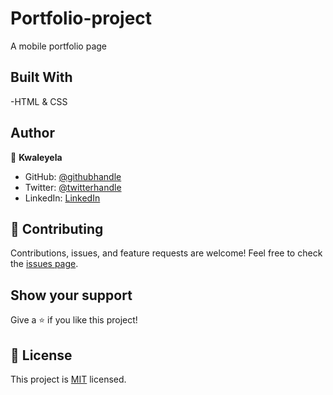 # Portfolio-project

A mobile portfolio page
## Built With

-HTML & CSS

## Author

👤 **Kwaleyela**

- GitHub: [@githubhandle](https://github.com/Kwaleyela-Ikafa)
- Twitter: [@twitterhandle](https://twitter.com/mvrck383)
- LinkedIn: [LinkedIn](https://zm.linkedin.com/in/kwaleyela-musilizo-ikafa-abaa1a20b?trk=people-guest_people_search-card)

## 🤝 Contributing

Contributions, issues, and feature requests are welcome!
Feel free to check the [issues page](../../issues/).


## Show your support

Give a ⭐️ if you like this project!

## 📝 License

This project is [MIT](./MIT.md) licensed.
